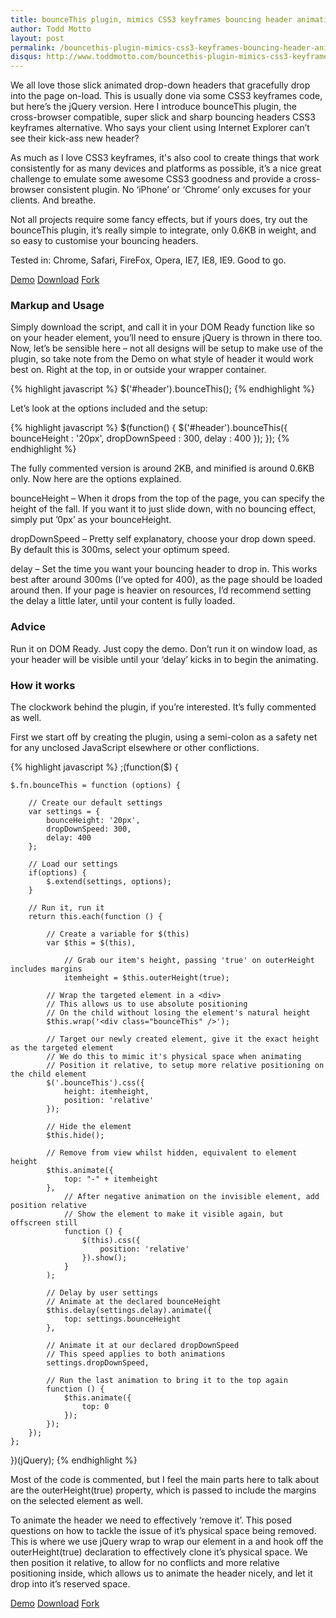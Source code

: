 ```yaml
---
title: bounceThis plugin, mimics CSS3 keyframes bouncing header animations
author: Todd Motto
layout: post
permalink: /bouncethis-plugin-mimics-css3-keyframes-bouncing-header-animations
disqus: http://www.toddmotto.com/bouncethis-plugin-mimics-css3-keyframes-bouncing-header-animations
---
```


We all love those slick animated drop-down headers that gracefully drop into the page on-load. This is usually done via some CSS3 keyframes code, but here’s the jQuery version. Here I introduce bounceThis plugin, the cross-browser compatible, super slick and sharp bouncing headers CSS3 keyframes alternative. Who says your client using Internet Explorer can’t see their kick-ass new header?

As much as I love CSS3 keyframes, it's also cool to create things that work consistently for as many devices and platforms as possible, it’s a nice great challenge to emulate some awesome CSS3 goodness and provide a cross-browser consistent plugin. No ‘iPhone’ or ‘Chrome’ only excuses for your clients. And breathe.

Not all projects require some fancy effects, but if yours does, try out the bounceThis plugin, it’s really simple to integrate, only 0.6KB in weight, and so easy to customise your bouncing headers.

Tested in: Chrome, Safari, FireFox, Opera, IE7, IE8, IE9. Good to go.

<div class="download-box">
	<a href="//www.toddmotto.com/labs/bouncethis" onclick="_gaq.push(['_trackEvent', 'Click', 'Demo bounceThis', 'bounceThis Demo']);">Demo</a>
	<a href="//www.toddmotto.com/labs/bouncethis/bouncethis.zip" onclick="_gaq.push(['_trackEvent', 'Click', 'Download bounceThis', 'bounceThis Download']);">Download</a>
	<a href="//github.com/toddmotto/bounceThis" onclick="_gaq.push(['_trackEvent', 'Click', 'Fork bounceThis', 'bounceThis Fork']);">Fork</a>
</div>

### Markup and Usage

Simply download the script, and call it in your DOM Ready function like so on your header element, you’ll need to ensure jQuery is thrown in there too. Now, let’s be sensible here – not all designs will be setup to make use of the plugin, so take note from the Demo on what style of header it would work best on. Right at the top, in or outside your wrapper container.

{% highlight javascript %}
$('#header').bounceThis();
{% endhighlight %}

Let’s look at the options included and the setup:

{% highlight javascript %}
$(function() {
	$('#header').bounceThis({
		bounceHeight  : '20px',
		dropDownSpeed : 300,
		delay         : 400
	});
});
{% endhighlight %}

The fully commented version is around 2KB, and minified is around 0.6KB only. Now here are the options explained.

bounceHeight – When it drops from the top of the page, you can specify the height of the fall. If you want it to just slide down, with no bouncing effect, simply put ’0px’ as your bounceHeight.

dropDownSpeed – Pretty self explanatory, choose your drop down speed. By default this is 300ms, select your optimum speed.

delay – Set the time you want your bouncing header to drop in. This works best after around 300ms (I’ve opted for 400), as the page should be loaded around then. If your page is heavier on resources, I’d recommend setting the delay a little later, until your content is fully loaded.

### Advice

Run it on DOM Ready. Just copy the demo. Don’t run it on window load, as your header will be visible until your ‘delay’ kicks in to begin the animating.

### How it works

The clockwork behind the plugin, if you’re interested. It’s fully commented as well.

First we start off by creating the plugin, using a semi-colon as a safety net for any unclosed JavaScript elsewhere or other conflictions.

{% highlight javascript %}
;(function($) {
		
	$.fn.bounceThis = function (options) {
		
		// Create our default settings
		var settings = {
			bounceHeight: '20px',
			dropDownSpeed: 300,
			delay: 400
		};
		
		// Load our settings
		if(options) {
			$.extend(settings, options);
		}
		
		// Run it, run it
		return this.each(function () {
		
			// Create a variable for $(this)
			var $this = $(this),
			
				// Grab our item's height, passing 'true' on outerHeight includes margins
				itemheight = $this.outerHeight(true);
				
			// Wrap the targeted element in a <div>
			// This allows us to use absolute positioning
			// On the child without losing the element's natural height
			$this.wrap('<div class="bounceThis" />');
			
			// Target our newly created element, give it the exact height as the targeted element
			// We do this to mimic it's physical space when animating
			// Position it relative, to setup more relative positioning on the child element
			$('.bounceThis').css({
				height: itemheight,
				position: 'relative'
			});
			
			// Hide the element
			$this.hide();
			
			// Remove from view whilst hidden, equivalent to element height
			$this.animate({
				top: "-" + itemheight
			},
				// After negative animation on the invisible element, add position relative
				// Show the element to make it visible again, but offscreen still
				function () {
					$(this).css({
						position: 'relative'
					}).show();
				}
			);
			
			// Delay by user settings
			// Animate at the declared bounceHeight
			$this.delay(settings.delay).animate({
				top: settings.bounceHeight
			},
			
			// Animate it at our declared dropDownSpeed
			// This speed applies to both animations
			settings.dropDownSpeed,

			// Run the last animation to bring it to the top again
			function () {
				$this.animate({
					top: 0
				});
			});
		});
	};
})(jQuery);
{% endhighlight %}

Most of the code is commented, but I feel the main parts here to talk about are the outerHeight(true) property, which is passed to include the margins on the selected element as well.

To animate the header we need to effectively &#8216;remove it&#8217;. This posed questions on how to tackle the issue of it&#8217;s physical space being removed. This is where we use jQuery wrap to wrap our element in a  and hook off the outerHeight(true) declaration to effectively clone it&#8217;s physical space. We then position it relative, to allow for no conflicts and more relative positioning inside, which allows us to animate the header nicely, and let it drop into it&#8217;s reserved space.
    
<div class="download-box">
	<a href="//www.toddmotto.com/labs/bouncethis" onclick="_gaq.push(['_trackEvent', 'Click', 'Demo bounceThis', 'bounceThis Demo']);">Demo</a>
	<a href="//www.toddmotto.com/labs/bouncethis/bouncethis.zip" onclick="_gaq.push(['_trackEvent', 'Click', 'Download bounceThis', 'bounceThis Download']);">Download</a>
	<a href="//github.com/toddmotto/bounceThis" onclick="_gaq.push(['_trackEvent', 'Click', 'Fork bounceThis', 'bounceThis Fork']);">Fork</a>
</div>
